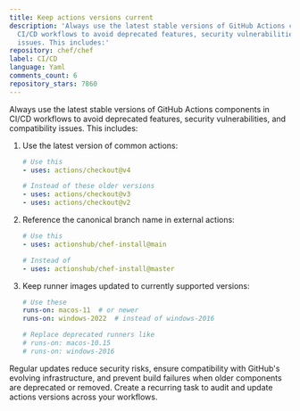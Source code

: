 ```yaml
---
title: Keep actions versions current
description: 'Always use the latest stable versions of GitHub Actions components in
  CI/CD workflows to avoid deprecated features, security vulnerabilities, and compatibility
  issues. This includes:'
repository: chef/chef
label: CI/CD
language: Yaml
comments_count: 6
repository_stars: 7860
---
```


Always use the latest stable versions of GitHub Actions components in CI/CD workflows to avoid deprecated features, security vulnerabilities, and compatibility issues. This includes:

1. Use the latest version of common actions:
   ```yaml
   # Use this
   - uses: actions/checkout@v4
   
   # Instead of these older versions
   - uses: actions/checkout@v3
   - uses: actions/checkout@v2
   ```

2. Reference the canonical branch name in external actions:
   ```yaml
   # Use this
   - uses: actionshub/chef-install@main
   
   # Instead of
   - uses: actionshub/chef-install@master
   ```

3. Keep runner images updated to currently supported versions:
   ```yaml
   # Use these
   runs-on: macos-11  # or newer
   runs-on: windows-2022  # instead of windows-2016
   
   # Replace deprecated runners like
   # runs-on: macos-10.15
   # runs-on: windows-2016
   ```

Regular updates reduce security risks, ensure compatibility with GitHub's evolving infrastructure, and prevent build failures when older components are deprecated or removed. Create a recurring task to audit and update actions versions across your workflows.
